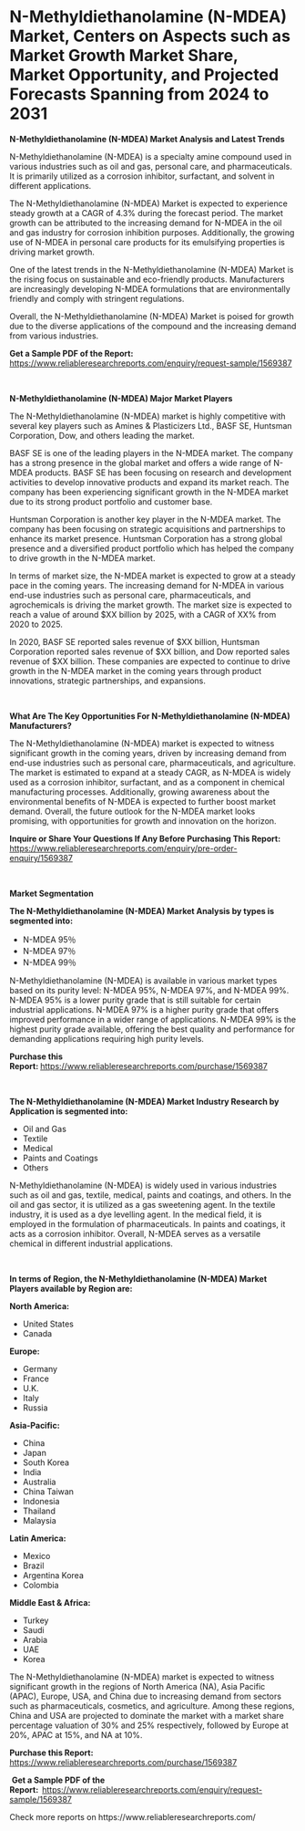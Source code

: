 <p><h1>N-Methyldiethanolamine (N-MDEA) Market, Centers on Aspects such as Market Growth Market Share, Market Opportunity, and Projected Forecasts Spanning from 2024 to 2031</h1></p><p><strong>N-Methyldiethanolamine (N-MDEA) Market Analysis and Latest Trends</strong></p>
<p><p>N-Methyldiethanolamine (N-MDEA) is a specialty amine compound used in various industries such as oil and gas, personal care, and pharmaceuticals. It is primarily utilized as a corrosion inhibitor, surfactant, and solvent in different applications.</p><p>The N-Methyldiethanolamine (N-MDEA) Market is expected to experience steady growth at a CAGR of 4.3% during the forecast period. The market growth can be attributed to the increasing demand for N-MDEA in the oil and gas industry for corrosion inhibition purposes. Additionally, the growing use of N-MDEA in personal care products for its emulsifying properties is driving market growth.</p><p>One of the latest trends in the N-Methyldiethanolamine (N-MDEA) Market is the rising focus on sustainable and eco-friendly products. Manufacturers are increasingly developing N-MDEA formulations that are environmentally friendly and comply with stringent regulations.</p><p>Overall, the N-Methyldiethanolamine (N-MDEA) Market is poised for growth due to the diverse applications of the compound and the increasing demand from various industries.</p></p>
<p><strong>Get a Sample PDF of the Report:&nbsp;</strong> <a href="https://www.reliableresearchreports.com/enquiry/request-sample/1569387">https://www.reliableresearchreports.com/enquiry/request-sample/1569387</a></p>
<p>&nbsp;</p>
<p><strong>N-Methyldiethanolamine (N-MDEA) Major Market Players</strong></p>
<p><p>The N-Methyldiethanolamine (N-MDEA) market is highly competitive with several key players such as Amines & Plasticizers Ltd., BASF SE, Huntsman Corporation, Dow, and others leading the market. </p><p>BASF SE is one of the leading players in the N-MDEA market. The company has a strong presence in the global market and offers a wide range of N-MDEA products. BASF SE has been focusing on research and development activities to develop innovative products and expand its market reach. The company has been experiencing significant growth in the N-MDEA market due to its strong product portfolio and customer base.</p><p>Huntsman Corporation is another key player in the N-MDEA market. The company has been focusing on strategic acquisitions and partnerships to enhance its market presence. Huntsman Corporation has a strong global presence and a diversified product portfolio which has helped the company to drive growth in the N-MDEA market.</p><p>In terms of market size, the N-MDEA market is expected to grow at a steady pace in the coming years. The increasing demand for N-MDEA in various end-use industries such as personal care, pharmaceuticals, and agrochemicals is driving the market growth. The market size is expected to reach a value of around $XX billion by 2025, with a CAGR of XX% from 2020 to 2025.</p><p>In 2020, BASF SE reported sales revenue of $XX billion, Huntsman Corporation reported sales revenue of $XX billion, and Dow reported sales revenue of $XX billion. These companies are expected to continue to drive growth in the N-MDEA market in the coming years through product innovations, strategic partnerships, and expansions.</p></p>
<p>&nbsp;</p>
<p><strong>What Are The Key Opportunities For N-Methyldiethanolamine (N-MDEA) Manufacturers?</strong></p>
<p><p>The N-Methyldiethanolamine (N-MDEA) market is expected to witness significant growth in the coming years, driven by increasing demand from end-use industries such as personal care, pharmaceuticals, and agriculture. The market is estimated to expand at a steady CAGR, as N-MDEA is widely used as a corrosion inhibitor, surfactant, and as a component in chemical manufacturing processes. Additionally, growing awareness about the environmental benefits of N-MDEA is expected to further boost market demand. Overall, the future outlook for the N-MDEA market looks promising, with opportunities for growth and innovation on the horizon.</p></p>
<p><strong>Inquire or Share Your Questions If Any Before Purchasing This Report:</strong> <a href="https://www.reliableresearchreports.com/enquiry/pre-order-enquiry/1569387">https://www.reliableresearchreports.com/enquiry/pre-order-enquiry/1569387</a></p>
<p>&nbsp;</p>
<p><strong>Market Segmentation</strong></p>
<p><strong>The N-Methyldiethanolamine (N-MDEA) Market Analysis by types is segmented into:</strong></p>
<p><ul><li>N-MDEA 95％</li><li>N-MDEA 97％</li><li>N-MDEA 99％</li></ul></p>
<p><p>N-Methyldiethanolamine (N-MDEA) is available in various market types based on its purity level: N-MDEA 95%, N-MDEA 97%, and N-MDEA 99%. N-MDEA 95% is a lower purity grade that is still suitable for certain industrial applications. N-MDEA 97% is a higher purity grade that offers improved performance in a wider range of applications. N-MDEA 99% is the highest purity grade available, offering the best quality and performance for demanding applications requiring high purity levels.</p></p>
<p><strong>Purchase this Report:&nbsp;</strong><a href="https://www.reliableresearchreports.com/purchase/1569387">https://www.reliableresearchreports.com/purchase/1569387</a></p>
<p>&nbsp;</p>
<p><strong>The N-Methyldiethanolamine (N-MDEA) Market Industry Research by Application is segmented into:</strong></p>
<p><ul><li>Oil and Gas</li><li>Textile</li><li>Medical</li><li>Paints and Coatings</li><li>Others</li></ul></p>
<p><p>N-Methyldiethanolamine (N-MDEA) is widely used in various industries such as oil and gas, textile, medical, paints and coatings, and others. In the oil and gas sector, it is utilized as a gas sweetening agent. In the textile industry, it is used as a dye levelling agent. In the medical field, it is employed in the formulation of pharmaceuticals. In paints and coatings, it acts as a corrosion inhibitor. Overall, N-MDEA serves as a versatile chemical in different industrial applications.</p></p>
<p>&nbsp;</p>
<p><strong>In terms of Region, the N-Methyldiethanolamine (N-MDEA) Market Players available by Region are:</strong></p>
<p>
    <p> <strong> North America: </strong>
        <ul>
            <li>United States</li>
            <li>Canada</li>
        </ul>
        </p> 
    <p> <strong> Europe: </strong>
        <ul>
            <li>Germany</li>
            <li>France</li>
            <li>U.K.</li>
            <li>Italy</li>
            <li>Russia</li>
        </ul>
        </p> 
    <p> <strong> Asia-Pacific: </strong>
        <ul>
            <li>China</li>
            <li>Japan</li>
            <li>South Korea</li>
            <li>India</li>
            <li>Australia</li>
            <li>China Taiwan</li>
            <li>Indonesia</li>
            <li>Thailand</li>
            <li>Malaysia</li>
        </ul>
        </p> 
    <p> <strong> Latin America: </strong>
        <ul>
            <li>Mexico</li>
            <li>Brazil</li>
            <li>Argentina Korea</li>
            <li>Colombia</li>
        </ul>
        </p> 
    <p> <strong> Middle East & Africa: </strong>
        <ul>
            <li>Turkey</li>
            <li>Saudi</li>
            <li>Arabia</li>
            <li>UAE</li>
            <li>Korea</li>
        </ul>
    </p>
    </p>
<p><p>The N-Methyldiethanolamine (N-MDEA) market is expected to witness significant growth in the regions of North America (NA), Asia Pacific (APAC), Europe, USA, and China due to increasing demand from sectors such as pharmaceuticals, cosmetics, and agriculture. Among these regions, China and USA are projected to dominate the market with a market share percentage valuation of 30% and 25% respectively, followed by Europe at 20%, APAC at 15%, and NA at 10%.</p></p>
<p><strong>Purchase this Report: </strong><a href="https://www.reliableresearchreports.com/purchase/1569387">https://www.reliableresearchreports.com/purchase/1569387</a></p>
<p>&nbsp;<strong>Get a Sample PDF of the Report:&nbsp;&nbsp;</strong><a href="https://www.reliableresearchreports.com/enquiry/request-sample/1569387">https://www.reliableresearchreports.com/enquiry/request-sample/1569387</a></p>
<p><strong></strong></p>
<p>Check more reports on https://www.reliableresearchreports.com/</p>